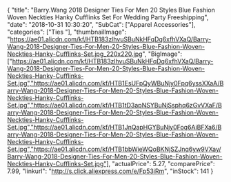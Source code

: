 {
	"title": "Barry.Wang 2018 Designer Ties For Men 20 Styles Blue Fashion Woven Neckties Hanky Cufflinks Set For Wedding Party Freeshipping",
	"date": "2018-10-31 10:30:20",
	"SubCat": ["Apparel Accessories"],
	"categories": ["Ties "],
	"thumbnailImage": "https://ae01.alicdn.com/kf/HTB183zlhvuSBuNkHFqDq6xfhVXaQ/Barry-Wang-2018-Designer-Ties-For-Men-20-Styles-Blue-Fashion-Woven-Neckties-Hanky-Cufflinks-Set.jpg_220x220.jpg",
	"BigImage": ["https://ae01.alicdn.com/kf/HTB183zlhvuSBuNkHFqDq6xfhVXaQ/Barry-Wang-2018-Designer-Ties-For-Men-20-Styles-Blue-Fashion-Woven-Neckties-Hanky-Cufflinks-Set.jpg","https://ae01.alicdn.com/kf/HTB1EsUFpQyWBuNjy0Fpq6yssXXaA/Barry-Wang-2018-Designer-Ties-For-Men-20-Styles-Blue-Fashion-Woven-Neckties-Hanky-Cufflinks-Set.jpg","https://ae01.alicdn.com/kf/HTB1tD3apNSYBuNjSsphq6zGvVXaF/Barry-Wang-2018-Designer-Ties-For-Men-20-Styles-Blue-Fashion-Woven-Neckties-Hanky-Cufflinks-Set.jpg","https://ae01.alicdn.com/kf/HTB1JnQapHGYBuNjy0Foq6AiBFXa6/Barry-Wang-2018-Designer-Ties-For-Men-20-Styles-Blue-Fashion-Woven-Neckties-Hanky-Cufflinks-Set.jpg","https://ae01.alicdn.com/kf/HTB1bbWieWQoBKNjSZJnq6yw9VXay/Barry-Wang-2018-Designer-Ties-For-Men-20-Styles-Blue-Fashion-Woven-Neckties-Hanky-Cufflinks-Set.jpg"],
	"actualPrice": 5.27,
	"comparePrice": 7.99,
	"linkurl": "http://s.click.aliexpress.com/e/Fp53iRm",
	"inStock": 141
}
